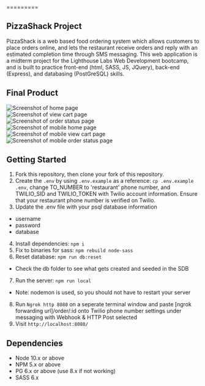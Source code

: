 =========

## PizzaShack Project

PizzaShack is a web based food ordering system which allows customers to place orders online, and lets the restaurant receive orders and reply with an estimated completion time through SMS messaging. This web application is a midterm project for the Lighthouse Labs Web Development bootcamp, and is built to practice front-end (html, SASS, JS, JQuery), back-end (Express), and databasing (PostGreSQL) skills.


## Final Product
![Screenshot of home page](https://github.com/kevinyang-cyen/pizzaShack/blob/master/images/1.PNG?raw=true) \
![Screenshot of view cart page](https://github.com/kevinyang-cyen/pizzaShack/blob/master/images/2.PNG?raw=true) \
![Screenshot of order status page](https://github.com/kevinyang-cyen/pizzaShack/blob/master/images/3.PNG?raw=true) \
![Screenshot of mobile home page](https://github.com/kevinyang-cyen/pizzaShack/blob/master/images/mobile-homepage.jpeg?raw=true) \
![Screenshot of mobile view cart page](https://github.com/kevinyang-cyen/pizzaShack/blob/master/images/mobile-orderpage.jpeg?raw=true) \
![Screenshot of mobile order status page](https://github.com/kevinyang-cyen/pizzaShack/blob/master/images/m3.PNG?raw=true) 


## Getting Started

1. Fork this repository, then clone your fork of this repository.
2. Create the `.env` by using `.env.example` as a reference: `cp .env.example .env`, change TO_NUMBER to 'restaurant' phone number, and TWILIO_SID and TWILIO_TOKEN with Twilio account information. Ensure that your restaurant phone number is verified on Twilio.
3. Update the .env file with your psql database information
  - username
  - password
  - database
4. Install dependencies: `npm i`
5. Fix to binaries for sass: `npm rebuild node-sass`
6. Reset database: `npm run db:reset`
  - Check the db folder to see what gets created and seeded in the SDB
7. Run the server: `npm run local`
  - Note: nodemon is used, so you should not have to restart your server
8. Run `Ngrok http 8080` on a seperate terminal window and paste [ngrok forwarding url]/order/:id onto Twilio phone number settings under messaging with Webhook & HTTP Post selected
9. Visit `http://localhost:8080/`


## Dependencies

- Node 10.x or above
- NPM 5.x or above
- PG 6.x or above (use 8.x if not working)
- SASS 6.x
